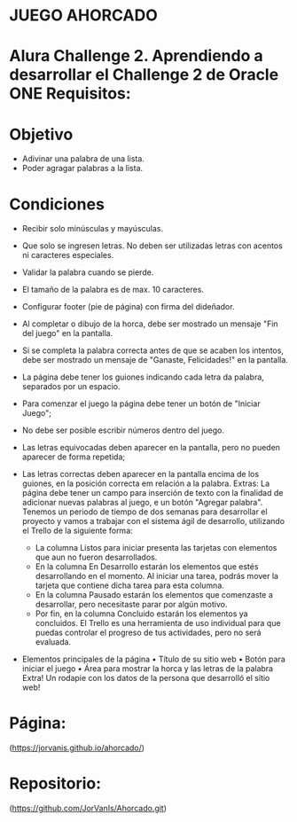 # JUEGO AHORCADO
# Alura Challenge 2. Aprendiendo a desarrollar el Challenge 2 de Oracle ONE Requisitos:

# Objetivo

- Adivinar una palabra de una lista.
- Poder agragar palabras a la lista.

# Condiciones
- Recibir solo minúsculas y mayúsculas.
- Que solo se ingresen letras. No deben ser utilizadas letras con acentos ni caracteres especiales.
- Validar la palabra cuando se pierde.
- El tamaño de la palabra es de max. 10 caracteres.
- Configurar footer (pie de página) con firma del dideñador.
- Al completar o dibujo de la horca, debe ser mostrado un mensaje "Fin del juego" en la pantalla.
- Si se completa la palabra correcta antes de que se acaben los intentos, debe ser mostrado un mensaje de "Ganaste, 
    Felicidades!" en la pantalla.
- La página debe tener los guiones indicando cada letra da palabra, separados por un espacio.
- Para comenzar el juego la página debe tener un botón de "Iniciar Juego";
- No debe ser posible escribir números dentro del juego.
- Las letras equivocadas deben aparecer en la pantalla, pero no pueden aparecer de forma repetida;
- Las letras correctas deben aparecer en la pantalla encima de los guiones, en la posición correcta em relación a la 
    palabra. Extras:
La página debe tener un campo para inserción de texto con la finalidad de adicionar nuevas palabras al juego, e un 
    botón "Agregar palabra". Tenemos un periodo de tiempo de dos semanas para desarrollar el proyecto y vamos a trabajar con el sistema ágil de desarrollo, utilizando el Trello de la siguiente forma:

    - La columna Listos para iniciar presenta las tarjetas con elementos que aun no fueron desarrollados.
    - En la columna En Desarrollo estarán los elementos que estés desarrollando en el momento. Al iniciar una tarea, 
      podrás mover la tarjeta que contiene dicha tarea para esta columna.
    - En la columna Pausado estarán los elementos que comenzaste a desarrollar, pero necesitaste parar por algún 
      motivo.
    - Por fin, en la columna Concluido estarán los elementos ya concluidos. El Trello es una herramienta de uso individual para que puedas controlar el progreso de tus actividades, pero no será evaluada.
- Elementos principales de la página • Título de su sitio web • Botón para iniciar el juego • Área para mostrar la horca y las letras de la palabra Extra! Un rodapie con los datos de la persona que desarrolló el sitio web!

# Página:
(https://jorvanis.github.io/ahorcado/)

# Repositorio:
(https://github.com/JorVanIs/Ahorcado.git)


